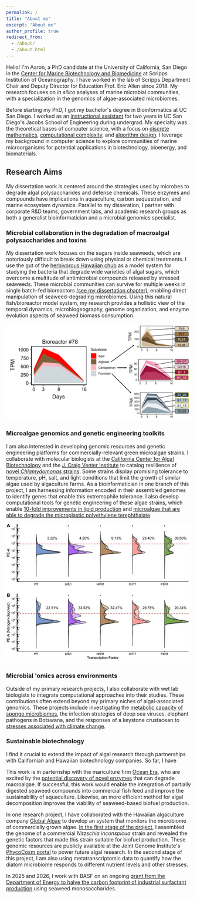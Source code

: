 ```yaml
---
permalink: /
title: "About me"
excerpt: "About me"
author_profile: true
redirect_from: 
  - /about/
  - /about.html
---
```


Hello! I'm Aaron, a PhD candidate at the University of California, San Diego in the [Center for Marine Biotechnology and Biomedicine](https://scripps.ucsd.edu/cmbb)
at Scripps Institution of Oceanography. I have worked in the lab of Scripps Department Chair and Deputy Director for Education Prof. Eric Allen since 2018.
My research focuses on <i>in silico</i> analyses of marine microbial communities, with a specialization in the genomics of algae-associated microbiomes.

Before starting my PhD, I got my bachelor's degree in Bioinformatics at UC San Diego. I worked as an [instructional assistant](/teaching/) for two years in UC San Diego's Jacobs School of Engineering
during undergrad. My specialty was the theoretical bases of computer science, with a focus on [discrete mathematics](/teaching/CSE20), [computational complexity](/teaching/CSE21), and [algorithm design](/teaching/CSE101).
I leverage my background in computer science to explore communities of marine microorganisms for potential applications in biotechnology, bioenergy, and biomaterials.

## Research Aims
My dissertation work is centered around the strategies used by microbes to degrade algal polysaccharides and defense chemicals. These enzymes and compounds
have implications in aquaculture, carbon sequestration, and marine ecosystem dynamics. Parallel to my disseration, I partner with corporate R&D teams, government labs, 
and academic research groups as both a generalist bioinformatician and a microbial genomics specialist.

### Microbial collaboration in the degradation of macroalgal polysaccharides and toxins
My dissertation work focuses on the sugars inside seaweeds, which are notoriously difficult to break down using physical or chemical treatments. I use the gut of the
[herbivorous Hawaiian chub](https://www.hawaiisfishes.com/fish_of_month/past_fom/fom_05_04.htm) as a model system for studying the bacteria that degrade wide varieties of algal sugars, which
overcome a multitude of antimicrobial compounds released by stressed seaweeds. These microbial communities can survive for multiple weeks in single batch-fed bioreactors [(see my dissertation chapter)](/publications/Krumbs2024),
enabling direct manipulation of seaweed-degrading microbiomes. Using this natural fish/bioreactor model system, my research provides a hollistic view of the temporal dynamics, microbiogeography, genome organization, and enzyme evolution 
aspects of seaweed biomass consumption.

![Seaweed biomass degradation microbiome](/images/Dynamics.png)

### Microalgae genomics and genetic engineering toolkits
I am also interested in developing genomic resources and genetic engineering platforms for commercially-relevant green microalgae strains. 
I collaborate with molecular biologists at the [California Center for Algal Biotechnology](https://algae.ucsd.edu/) and the [J. Craig Venter Institute](https://www.jcvi.org/research/environmental-sustainability#projects)
to catalog resillience of [novel <i>Chlamydomonas</i> strains](/publications/CpacGenome2025). Some strains display 
promising tolerance to temperature, pH, salt, and light conditions that limit the growth of similar algae used by algaculture farms.
As a bioinformatician in one branch of this project, I am harnessing information encoded in their assembled genomes to identify genes that 
enable this extremophile tolerance. I also develop computational tools for genetic engineering of these algae strains, which enable [10-fold improvements in lipid production](/publications/CpacTF2025)
and [microalgae that are able to degrade the microplastic polyethylene terephthalate](/publications/Recombinant2025).

![10-fold increase in lipid production](/images/lipid_fig.jpg)

### Microbial 'omics across environments
Outside of my primary research projects, I also collaborate with wet lab biologists to integrate computational approaches into their studies. 
These contributions often extend beyond my primary niches of algal-associated genomics. These projects include investigating 
the [metabolic capacity of sponge microbiomes](/publications/SpongeMicrobes2020), the infection strategies of deep sea viruses, elephant pathogens in Botswana,
and the responses of a keystone crustacean to [stresses associated with climate change](/publications/DaphniaPulicaria2022).

### Sustainable biotechnology
I find it crucial to extend the impact of algal research through partnerships with Californian and Hawaiian biotechnology companies. So far, I have 

This work is in parternship with the mariculture firm [Ocean Era](http://ocean-era.com/),
who are excited by the [potential discovery of novel enzymes](/publications/Krumbs2023) that can degrade macroalgae. If successful, this work would enable the integration of partially digested
seaweed compounds into commercial fish feed and improve the sustainability of aquaculture. Likewise, an more efficient method for algal decomposition improves
the viability of seaweed-based biofuel production.

In one research project, I have collaborated with the Hawaiian algaculture company [Global Algae](https://www.globalgae.com/)
to develop an system that monitors the microbiome of commercially grown algae. [In the first stage of the project](/publications/AlgaeGenome2021), I
assembled the genome of a commercial <i>Nitzschia inconspicua</i> strain and revealed 
the genetic factors that made this strain suitable for biofuel production. These genomic resources are publicly available at the Joint Genome Institute's
[PhycoCosm portal](https://phycocosm.jgi.doe.gov/Nithil2/Nithil2.home.html) to power future algal research. In the second stage of this project,
I am also using metatranscriptomic data to quantify how the diatom microbiome responds to different nutrient levels and other stresses.

In 2025 and 2026, I work with BASF on an ongoing [grant from the Department of Energy to halve the carbon footprint of industrial surfactant production](https://www.energy.gov/sites/default/files/2024-11/beto-MACRO-FOA-Scripps.pdf) using seaweed monosaccharides.